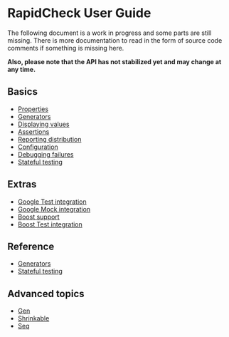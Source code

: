 RapidCheck User Guide
=====================
The following document is a work in progress and some parts are still missing. There is more documentation to read in the form of source code comments if something is missing here.

**Also, please note that the API has not stabilized yet and may change at any time.**

## Basics ##
- [Properties](properties.md)
- [Generators](generators.md)
- [Displaying values](displaying.md)
- [Assertions](assertions.md)
- [Reporting distribution](distribution.md)
- [Configuration](configuration.md)
- [Debugging failures](debugging.md)
- [Stateful testing](state.md)

## Extras ##
- [Google Test integration](gtest.md)
- [Google Mock integration](gmock.md)
- [Boost support](boost.md)
- [Boost Test integration](boost_test.md)

## Reference ##
- [Generators](generators_ref.md)
- [Stateful testing](state_ref.md)

## Advanced topics ##
- [Gen<T>](Gen.md)
- [Shrinkable<T>](Shrinkable.md)
- [Seq<T>](Seq.md)
